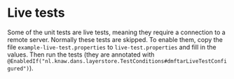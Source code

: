 Live tests
==========

Some of the unit tests are live tests, meaning they require a connection to a remote server. Normally these tests are skipped. 
To enable them, copy the file `example-live-test.properties` to `live-test.properties` and fill in the values. Then run the
tests (they are annotated with `@EnabledIf("nl.knaw.dans.layerstore.TestConditions#dmftarLiveTestConfigured")`).
